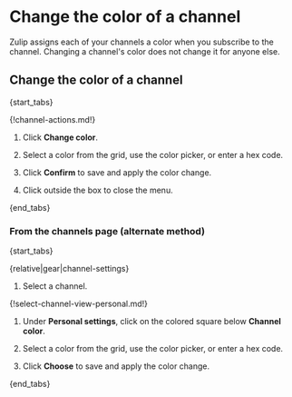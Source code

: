 # Change the color of a channel

Zulip assigns each of your channels a color when you subscribe to the
channel. Changing a channel's color does not change it for anyone else.

## Change the color of a channel

{start_tabs}

{!channel-actions.md!}

1. Click **Change color**.

1. Select a color from the grid, use the color picker, or enter a hex code.

1. Click **Confirm** to save and apply the color change.

1. Click outside the box to close the menu.

{end_tabs}

### From the channels page (alternate method)

{start_tabs}

{relative|gear|channel-settings}

1. Select a channel.

{!select-channel-view-personal.md!}

1. Under **Personal settings**, click on the colored square below **Channel color**.

1. Select a color from the grid, use the color picker, or enter a hex code.

1. Click **Choose** to save and apply the color change.

{end_tabs}

